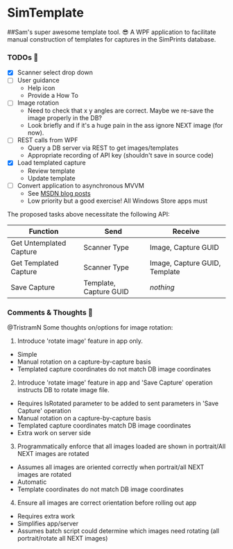 # SimTemplate
##Sam's super awesome template tool. :sunglasses:
A WPF application to facilitate manual construction of templates for captures in the SimPrints database.

### TODOs :date:
- [x] Scanner select drop down
- [ ] User guidance
  * Help icon
  * Provide a How To
- [ ] Image rotation
  * Need to check that x y angles are correct. Maybe we re-save the image properly in the DB?
  * Look briefly and if it's a huge pain in the ass ignore NEXT image (for now).
- [ ] REST calls from WPF
  * Query a DB server via REST to get images/templates
  * Appropriate recording of API key (shouldn't save in source code)
- [x] Load templated capture
  * Review template
  * Update template
- [ ] Convert application to asynchronous MVVM
  * See [MSDN blog posts](https://msdn.microsoft.com/en-us/magazine/mt149362?author=Stephen+Cleary)
  * Low priority but a good exercise! All Windows Store apps must 

The proposed tasks above necessitate the following API:

| Function | Send | Receive |
| --- | --- | --- |
| Get Untemplated Capture | Scanner Type | Image, Capture GUID |
| Get Templated Capture | Scanner Type | Image, Capture GUID, Template |
| Save Capture | Template, Capture GUID | *nothing* |

### Comments & Thoughts :thought_balloon:

@TristramN Some thoughts on/options for image rotation:

1. Introduce 'rotate image' feature in app only.
  * Simple
  * Manual rotation on a capture-by-capture basis
  * Templated capture coordinates do not match DB image coordinates
2. Introduce 'rotate image' feature in app and 'Save Capture' operation instructs DB to rotate image file.
  * Requires IsRotated parameter to be added to sent parameters in 'Save Capture' operation
  * Manual rotation on a capture-by-capture basis
  * Templated capture coordinates match DB image coordinates
  * Extra work on server side
3. Programmatically enforce that all images loaded are shown in portrait/All NEXT images are rotated
  * Assumes all images are oriented correctly when portrait/all NEXT images are rotated
  * Automatic
  * Template coordinates do not match DB image coordinates
4. Ensure all images are correct orientation before rolling out app
  * Requires extra work
  * Simplifies app/server
  * Assumes batch script could determine which images need rotating (all portrait/rotate all NEXT images)
